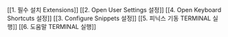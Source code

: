 [[1. 필수 설치 Extensions]]
[[2. Open User Settings 설정]]
[[4. Open Keyboard Shortcuts 설정]]
[[3. Configure Snippets 설정]]
[[5. 피닉스 기동 TERMINAL 실행]]
[[6. 도움말 TERMINAL 실행]]
